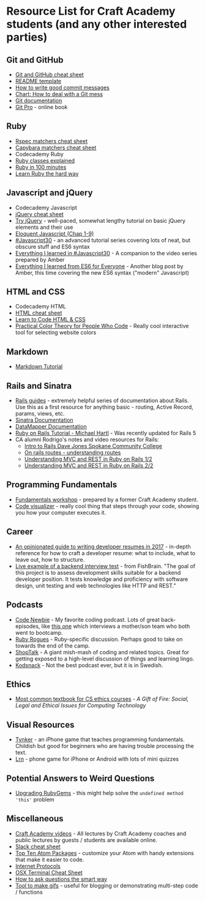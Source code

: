 # Resource List for Craft Academy students (and any other interested parties)

## Git and GitHub
- [Git and GitHub cheat sheet](https://education.github.com/git-cheat-sheet-education.pdf)
- [README template](https://gist.github.com/PurpleBooth/109311bb0361f32d87a2)
- [How to write good commit messages](http://chris.beams.io/posts/git-commit/)
- [Chart: How to deal with a Git mess](http://justinhileman.info/article/git-pretty/git-pretty.png)
- [Git documentation](https://git-scm.com/docs)
- [Git Pro](http://git-scm.com/book/en/v2) - online book

## Ruby
- [Rspec matchers cheat sheet](http://www.rubypigeon.com/posts/rspec-expectations-cheat-sheet/)
- [Capybara matchers cheat sheet](https://gist.github.com/tomas-stefano/6652111)
- Codecademy Ruby
- [Ruby classes explained](https://blog.makersacademy.com/coding101-ruby-classes-explained-b0645a721288#.7sfet3zg0)
- [Ruby in 100 minutes](http://tutorials.jumpstartlab.com/projects/ruby_in_100_minutes.html)
- [Learn Ruby the hard way](https://learnrubythehardway.org/book/intro.html)

## Javascript and jQuery
- Codecademy Javascript
- [jQuery cheat sheet](https://makeawebsitehub.com/jquery-mega-cheat-sheet/)
- [Try jQuery](http://try.jquery.com/levels/1/challenges/1) - well-paced, somewhat lengthy tutorial on basic jQuery elements and their use
- [Eloquent Javascript (Chap 1-9)](http://eloquentjavascript.net/)
- [#Javascript30](https://javascript30.com/) - an advanced tutorial series covering lots of neat, but obscure stuff and ES6 syntax
- [Everything I learned in #Javascript30](https://medium.com/craft-academy/everything-i-learned-from-javascript30-d8d2db246b7#.g1byrv89c) - A companion to the video series prepared by Amber
- [Everything I learned from ES6 for Everyone](https://medium.com/@heyamberwilkie/everything-i-learned-from-es6-for-everyone-ff93ebc64b86) - Another blog post by Amber, this time covering the new ES6 syntax ("modern" Javascript)

## HTML and CSS
- Codecademy HTML
- [HTML cheat sheet](http://web.stanford.edu/group/csp/cs21/htmlcheatsheet.pdf)
- [Learn to Code HTML & CSS](http://learn.shayhowe.com/html-css/)
- [Practical Color Theory for People Who Code](https://tallys.github.io/color-theory/) - Really cool interactive tool for selecting website colors

## Markdown
- [Markdown Tutorial](http://commonmark.org/help/tutorial/)

## Rails and Sinatra
- [Rails guides](http://guides.rubyonrails.org/) - extremely helpful series of documentation about Rails. Use this as a first resource for anything basic - routing, Active Record, params, views, etc.
- [Sinatra Documentation](http://www.sinatrarb.com/intro.html)
- [DataMapper Documentation](http://datamapper.org/docs/)
- [Ruby on Rails Tutorial - Michael Hartl](https://www.railstutorial.org/book) - Was recently updated for Rails 5
- CA alumni Rodrigo's notes and video resources for Rails:
  - [Intro to Rails Dave Jones Spokane Community College](https://www.evernote.com/shard/s30/sh/fb91b2fb-6852-40ef-842d-24ba74370af5/c95ba91ade72e584e33d6ed4d3616d2d)
  - [On rails routes - understanding routes](https://www.evernote.com/shard/s30/sh/ed061497-23b5-4f31-9c8d-65eadcd84d84/2f3787cb3eb051d84fa6aa4db596f042)
  - [Understanding MVC and REST in Ruby on Rails 1/2](https://www.evernote.com/shard/s30/sh/be7ac537-55b1-4161-a171-96338e82c6ed/7907bd507175494824a36401a3e74150)
  - [Understanding MVC and REST in Ruby on Rails 2/2](https://www.evernote.com/shard/s30/sh/e5bb1e3a-7272-4f44-8414-75c8ebfcf6c3/80d715f0239ce7754220734e42599873)

## Programming Fundamentals
- [Fundamentals workshop](https://github.com/AmberWilkie/fundamentals-workshop/blob/master/workshop_main.md) - prepared by a former Craft Academy student.
- [Code visualizer](http://www.pythontutor.com/visualize.html#mode=edit) - really cool thing that steps through your code, showing you how your computer executes it.

## Career
- [An opinionated guide to writing developer resumes in 2017](https://medium.freecodecamp.com/how-to-write-a-good-resume-in-2017-b8ea9dfdd3b9#.7aevbhb44) - in-depth reference for how to craft a developer resume: what to include, what to leave out, how to structure.
- [Live example of a backend interview test](https://github.com/fishbrain/job-assignment-backend-engineer) - from FishBrain. "The goal of this project is to assess development skills suitable for a backend developer position. It tests knowledge and proficiency with software design, unit testing and web technologies like HTTP and REST."

## Podcasts
- [Code Newbie](http://www.codenewbie.org/) - My favorite coding podcast. Lots of great back-episodes, like [this one](http://www.codenewbie.org/podcast/mom-and-son-learn-to-code) which interviews a mother/son team who both went to bootcamp.
- [Ruby Rogues](https://devchat.tv/ruby-rogues) - Ruby-specific discussion. Perhaps good to take on towards the end of the camp.
- [ShopTalk](http://shoptalkshow.com/) - A giant mish-mash of coding and related topics. Great for getting exposed to a high-level discussion of things and learning lingo.
- [Kodsnack](http://kodsnack.se/) - Not the best podcast ever, but it is in Swedish.

## Ethics
- [Most common textbook for CS ethics courses](https://www.amazon.com/Gift-Fire-Ethical-Computing-Technology/dp/0132492679?tag=insider-safetynet-20) - _A Gift of Fire: Social, Legal and Ethical Issues for Computing Technology_

## Visual Resources
- [Tynker](https://itunes.apple.com/us/app/tynker-learn-programming-visual/id805869467) - an iPhone game that teaches programming fundamentals. Childish but good for beginners who are having trouble processing the text.
- [Lrn](http://lrnapp.com/) - phone game for iPhone or Android with lots of mini quizzes

## Potential Answers to Weird Questions
- [Upgrading RubyGems](http://stackoverflow.com/questions/13626143/how-to-upgrade-rubygems) - this might help solve the `undefined method 'this'` problem

## Miscellaneous
- [Craft Academy videos](https://www.youtube.com/channel/UCJifjJ-LgbQfTLUvear2gfw) - All lectures by Craft Academy coaches and public lectures by guests / students are available online.
- [Slack cheat sheet](https://www.shortcutfoo.com/app/dojos/slack-win/cheatsheet)
- [Top Ten Atom Packages](https://www.sitepoint.com/10-essential-atom-add-ons/) - customize your Atom with handy extensions that make it easier to code.
- [Internet Protocols](internet_protocols.md)
- [OSX Terminal Cheat Sheet](osx-cheatsheet.md)
- [How to ask questions the smart way](http://www.catb.org/~esr/faqs/smart-questions.html)
- [Tool to make gifs](https://getkap.co/) - useful for blogging or demonstrating multi-step code / functions
